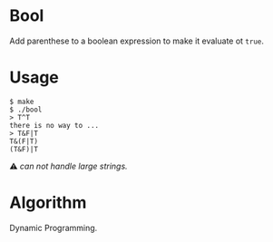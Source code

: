# Bool

Add parenthese to a boolean expression to make it evaluate ot `true`.


# Usage

    $ make
    $ ./bool
    > T^T
    there is no way to ...
    > T&F|T
    T&(F|T)
    (T&F)|T


:warning: _can not handle large strings._


# Algorithm

Dynamic Programming.
